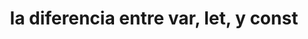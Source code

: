 ---
title: la diferencia entre var, let, y const
published: November 12, 2018
meta: explicación cuando usar const, let y var declaración cuando usando javascript
pic: images/javascript.png
imgAlt: the javascript logo
link: https://codinglead.github.io/2018/11/12/diferente-de-var-let-and-const/
---